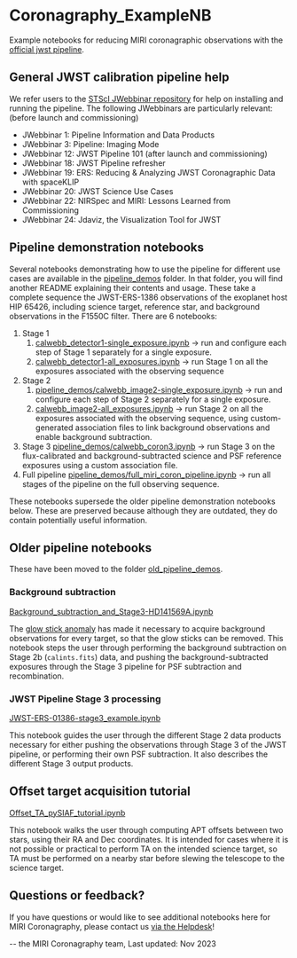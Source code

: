 # Coronagraphy_ExampleNB

Example notebooks for reducing MIRI coronagraphic observations with the [official jwst pipeline](https://github.com/spacetelescope/jwst).

## General JWST calibration pipeline help

We refer users to the [STScI JWebbinar repository](https://www.stsci.edu/jwst/science-execution/jwebbinars) for help on installing and running the pipeline. The following JWebbinars are particularly relevant:
(before launch and commissioning)
- JWebbinar 1: Pipeline Information and Data Products
- JWebbinar 3: Pipeline: Imaging Mode
- JWebbinar 12: JWST Pipeline 101
(after launch and commissioning)
- JWebbinar 18: JWST Pipeline refresher 
- JWebbinar 19: ERS: Reducing & Analyzing JWST Coronagraphic Data with spaceKLIP 
- JWebbinar 20: JWST Science Use Cases
- JWebbinar 22: NIRSpec and MIRI: Lessons Learned from Commissioning 
- JWebbinar 24: Jdaviz, the Visualization Tool for JWST


## Pipeline demonstration notebooks

Several notebooks demonstrating how to use the pipeline for different use cases are available in the [pipeline_demos](pipeline_demos) folder. In that folder, you will find another README explaining their contents and usage. These take a complete sequence the JWST-ERS-1386 observations of the exoplanet host HIP 65426, including science target, reference star, and background observations in the F1550C filter. There are 6 notebooks:

1. Stage 1
   1. [calwebb_detector1-single_exposure.ipynb](pipeline_demos/calwebb_detector1-single_exposure.ipynb) -> run and configure each step of Stage 1 separately for a single exposure.
   2. [calwebb_detector1-all_exposures.ipynb](pipeline_demos/calwebb_detector1-all_exposures.ipynb) -> run Stage 1 on all the exposures associated with the observing sequence
2. Stage 2
   1. [pipeline_demos/calwebb_image2-single_exposure.ipynb](calwebb_image2-single_exposure.ipynb) -> run and configure each step of Stage 2 separately for a single exposure.
   2. [calwebb_image2-all_exposures.ipynb](pipeline_demos/calwebb_image2-all_exposures.ipynb) -> run Stage 2 on all the exposures associated with the observing sequence, using custom-generated association files to link background observations and enable background subtraction.
3. Stage 3
   [pipeline_demos/calwebb_coron3.ipynb](calwebb_coron3.ipynb) -> run Stage 3 on the flux-calibrated and background-subtracted science and PSF reference exposures using a custom association file.
4. Full pipeline
   [pipeline_demos/full_miri_coron_pipeline.ipynb](full_miri_coron_pipeline.ipynb) -> run all stages of the pipeline on the full observing sequence. 

These notebooks supersede the older pipeline demonstration notebooks below. These are preserved because although they are outdated, they do contain potentially useful information.

## Older pipeline notebooks

These have been moved to the folder [old_pipeline_demos](old_pipeline_demos).

### Background subtraction
[Background_subtraction_and_Stage3-HD141569A.ipynb](https://github.com/STScI-MIRI/Coronagraphy_ExampleNB/blob/main/Background_subtraction_and_Stage3-HD141569A.ipynb) 

The [glow stick anomaly](https://jwst-docs.stsci.edu/jwst-mid-infrared-instrument/miri-features-and-caveats#MIRIFeaturesandCaveats-glow_sticksGlowsticksintheMIRI4QPMcoronagraphs) has made it necessary to acquire background observations for every target, so that the glow sticks can be removed. This notebook steps the user through performing the background subtraction on Stage 2b (`calints.fits`) data, and pushing the background-subtracted exposures through the Stage 3 pipeline for PSF subtraction and recombination.

### JWST Pipeline Stage 3 processing
[JWST-ERS-01386-stage3_example.ipynb](https://github.com/STScI-MIRI/Coronagraphy_ExampleNB/blob/main/JWST-ERS-01386-stage3_example.ipynb)

This notebook guides the user through the different Stage 2 data products necessary for either pushing the observations through Stage 3 of the JWST pipeline, or performing their own PSF subtraction. It also describes the different Stage 3 output products.

## Offset target acquisition tutorial
[Offset_TA_pySIAF_tutorial.ipynb](https://github.com/STScI-MIRI/Coronagraphy_ExampleNB/blob/main/Offset_TA_pySIAF_tutorial.ipynb)

This notebook walks the user through computing APT offsets between two stars, using their RA and Dec coordinates. It is intended for cases where it is not possible or practical to perform TA on the intended science target, so TA must be performed on a nearby star before slewing the telescope to the science target.

## Questions or feedback?

If you have questions or would like to see additional notebooks here for MIRI Coronagraphy, please contact us [via the Helpdesk](https://jwsthelp.stsci.edu/)!

-- the MIRI Coronagraphy team, Last updated: Nov 2023

